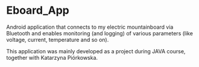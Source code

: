 # Eboard_App
Android application that connects to my electric mountainboard via Bluetooth and enables monitoring (and logging) of various parameters (like voltage, current, temperature and so on).

This application was mainly developed as a project during JAVA course, together with Katarzyna Piórkowska.
